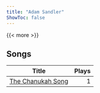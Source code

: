 ```yaml
---
title: "Adam Sandler"
ShowToc: false
---
```


{{< more >}}

## Songs
Title | Plays 
----- | -----: 
[The Chanukah Song](/songs/the-chanukah-song) | 1

